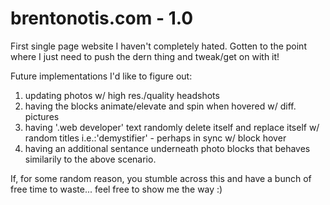 # brentonotis.com - 1.0

First single page website I haven't completely hated. Gotten to the point where I just need to push the dern thing and tweak/get on with it!

Future implementations I'd like to figure out:

1) updating photos w/ high res./quality headshots
2) having the blocks animate/elevate and spin when hovered w/ diff. pictures
3) having '.web developer' text randomly delete itself and replace itself w/ random titles i.e.:'demystifier' - perhaps in sync w/ block hover
4) having an additional sentance underneath photo blocks that behaves similarily to the above scenario. 

If, for some random reason, you stumble across this and have a bunch of free time to waste... feel free to show me the way :)


